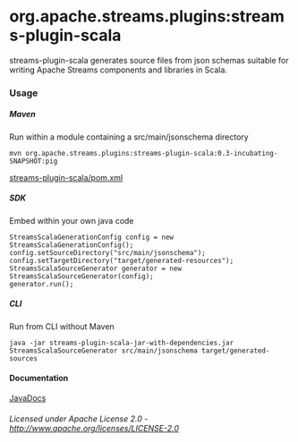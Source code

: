 org.apache.streams.plugins:streams-plugin-scala
=============================================

streams-plugin-scala generates source files from json schemas suitable for writing Apache Streams components and libraries in Scala.

### Usage

##### Maven

Run within a module containing a src/main/jsonschema directory

    mvn org.apache.streams.plugins:streams-plugin-scala:0.3-incubating-SNAPSHOT:pig

[streams-plugin-scala/pom.xml](streams-plugin-scala/pom.xml "streams-plugin-scala/pom.xml")

##### SDK

Embed within your own java code

    StreamsScalaGenerationConfig config = new StreamsScalaGenerationConfig();
    config.setSourceDirectory("src/main/jsonschema");
    config.setTargetDirectory("target/generated-resources");
    StreamsScalaSourceGenerator generator = new StreamsScalaSourceGenerator(config);
    generator.run();

##### CLI

Run from CLI without Maven

    java -jar streams-plugin-scala-jar-with-dependencies.jar StreamsScalaSourceGenerator src/main/jsonschema target/generated-sources

#### Documentation

[JavaDocs](apidocs/index.html "JavaDocs")

###### Licensed under Apache License 2.0 - http://www.apache.org/licenses/LICENSE-2.0